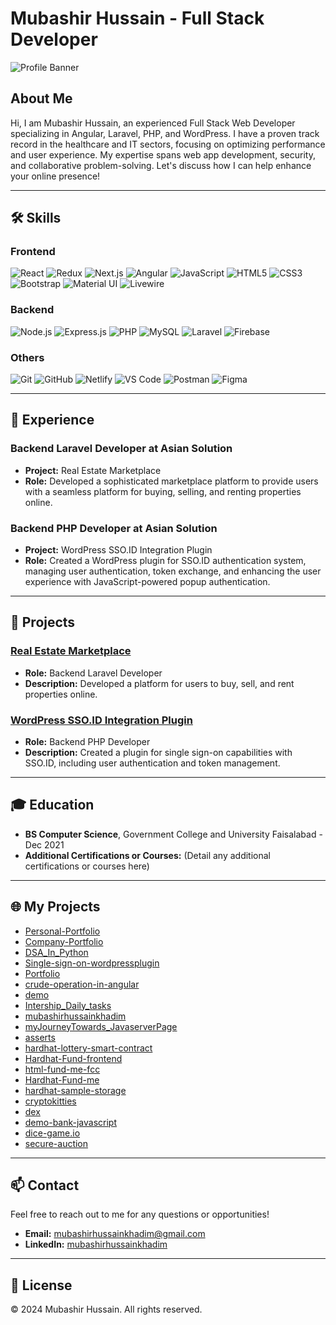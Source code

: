 # Mubashir Hussain - Full Stack Developer

![Profile Banner](https://via.placeholder.com/1297x200?text=Your+Banner+Image+Here)

## About Me

Hi, I am Mubashir Hussain, an experienced Full Stack Web Developer specializing in Angular, Laravel, PHP, and WordPress. I have a proven track record in the healthcare and IT sectors, focusing on optimizing performance and user experience. My expertise spans web app development, security, and collaborative problem-solving. Let's discuss how I can help enhance your online presence!

---

## 🛠 Skills

### Frontend
![React](https://img.shields.io/badge/-React-61DAFB?style=flat-square&logo=react&logoColor=white)
![Redux](https://img.shields.io/badge/-Redux-764ABC?style=flat-square&logo=redux&logoColor=white)
![Next.js](https://img.shields.io/badge/-Next.js-000000?style=flat-square&logo=nextdotjs&logoColor=white)
![Angular](https://img.shields.io/badge/-Angular-DD0031?style=flat-square&logo=angular&logoColor=white)
![JavaScript](https://img.shields.io/badge/-JavaScript-F7DF1E?style=flat-square&logo=javascript&logoColor=black)
![HTML5](https://img.shields.io/badge/-HTML5-E34F26?style=flat-square&logo=html5&logoColor=white)
![CSS3](https://img.shields.io/badge/-CSS3-1572B6?style=flat-square&logo=css3)
![Bootstrap](https://img.shields.io/badge/-Bootstrap-563D7C?style=flat-square&logo=bootstrap)
![Material UI](https://img.shields.io/badge/-Material%20UI-0081CB?style=flat-square&logo=material-ui)
![Livewire](https://img.shields.io/badge/-Livewire-4E56A6?style=flat-square&logo=livewire)

### Backend
![Node.js](https://img.shields.io/badge/-Node.js-339933?style=flat-square&logo=nodedotjs&logoColor=white)
![Express.js](https://img.shields.io/badge/-Express.js-000000?style=flat-square&logo=express&logoColor=white)
![PHP](https://img.shields.io/badge/-PHP-777BB4?style=flat-square&logo=php&logoColor=white)
![MySQL](https://img.shields.io/badge/-MySQL-4479A1?style=flat-square&logo=mysql&logoColor=white)
![Laravel](https://img.shields.io/badge/-Laravel-FF2D20?style=flat-square&logo=laravel&logoColor=white)
![Firebase](https://img.shields.io/badge/-Firebase-FFCA28?style=flat-square&logo=firebase&logoColor=black)

### Others
![Git](https://img.shields.io/badge/-Git-F05032?style=flat-square&logo=git&logoColor=white)
![GitHub](https://img.shields.io/badge/-GitHub-181717?style=flat-square&logo=github)
![Netlify](https://img.shields.io/badge/-Netlify-00C7B7?style=flat-square&logo=netlify&logoColor=white)
![VS Code](https://img.shields.io/badge/-VS%20Code-007ACC?style=flat-square&logo=visual-studio-code&logoColor=white)
![Postman](https://img.shields.io/badge/-Postman-FF6C37?style=flat-square&logo=postman&logoColor=white)
![Figma](https://img.shields.io/badge/-Figma-F24E1E?style=flat-square&logo=figma&logoColor=white)

---

## 🏢 Experience

### Backend Laravel Developer at Asian Solution
- **Project:** Real Estate Marketplace  
- **Role:** Developed a sophisticated marketplace platform to provide users with a seamless platform for buying, selling, and renting properties online.

### Backend PHP Developer at Asian Solution
- **Project:** WordPress SSO.ID Integration Plugin  
- **Role:** Created a WordPress plugin for SSO.ID authentication system, managing user authentication, token exchange, and enhancing the user experience with JavaScript-powered popup authentication.

---

## 🚀 Projects

### [Real Estate Marketplace](#)
- **Role:** Backend Laravel Developer  
- **Description:** Developed a platform for users to buy, sell, and rent properties online.

### [WordPress SSO.ID Integration Plugin](#)
- **Role:** Backend PHP Developer  
- **Description:** Created a plugin for single sign-on capabilities with SSO.ID, including user authentication and token management.

---

## 🎓 Education

- **BS Computer Science**, Government College and University Faisalabad - Dec 2021
- **Additional Certifications or Courses:** (Detail any additional certifications or courses here)

---

## 🌐 My Projects

- [Personal-Portfolio](https://github.com/mubashirhussainkhadim/Personal-Portfolio)
- [Company-Portfolio](https://github.com/mubashirhussainkhadim/Company-Portfolio)
- [DSA_In_Python](https://github.com/mubashirhussainkhadim/DSA_In_Python)
- [Single-sign-on-wordpressplugin](https://github.com/mubashirhussainkhadim/Single-sign-on-wordpressplugin)
- [Portfolio](https://github.com/mubashirhussainkhadim/Portfolio)
- [crude-operation-in-angular](https://github.com/mubashirhussainkhadim/crude-operation-in-angular)
- [demo](https://github.com/mubashirhussainkhadim/demo)
- [Intership_Daily_tasks](https://github.com/mubashirhussainkhadim/Intership_Daily_tasks)
- [mubashirhussainkhadim](https://github.com/mubashirhussainkhadim/mubashirhussainkhadim)
- [myJourneyTowards_JavaserverPage](https://github.com/mubashirhussainkhadim/myJourneyTowards_JavaserverPage)
- [asserts](https://github.com/mubashirhussainkhadim/asserts)
- [hardhat-lottery-smart-contract](https://github.com/mubashirhussainkhadim/hardhat-lottery-smart-contract)
- [Hardhat-Fund-frontend](https://mubashirhussainkhadim.github.io/Hardhat-Fund-frontend/)
- [html-fund-me-fcc](https://mubashirhussainkhadim.github.io/html-fund-me-fcc/)
- [Hardhat-Fund-me](https://github.com/mubashirhussainkhadim/Hardhat-Fund-me)
- [hardhat-sample-storage](https://github.com/mubashirhussainkhadim/hardhat-sample-storage)
- [cryptokitties](https://github.com/mubashirhussainkhadim/cryptokitties)
- [dex](https://github.com/mubashirhussainkhadim/dex)
- [demo-bank-javascript](https://github.com/mubashirhussainkhadim/demo-bank-javascript)
- [dice-game.io](https://mubashirhussainkhadim.github.io/dice-game.io/)
- [secure-auction](https://github.com/mubashirhussainkhadim/secure-auction)

---

## 📫 Contact

Feel free to reach out to me for any questions or opportunities!

- **Email:** [mubashirhussainkhadim@gmail.com](mailto:mubashirhussainkhadim@gmail.com)
- **LinkedIn:** [mubashirhussainkhadim](https://linkedin.com/in/mubashirhussainkhadim)

---

## 📝 License

© 2024 Mubashir Hussain. All rights reserved.
